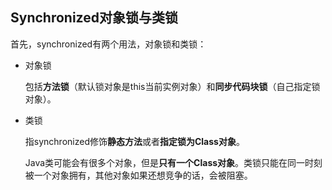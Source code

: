 ## Synchronized对象锁与类锁



首先，synchronized有两个用法，对象锁和类锁：

+ 对象锁

  包括**方法锁**（默认锁对象是this当前实例对象）和**同步代码块锁**（自己指定锁对象）。

+ 类锁

  指synchronized修饰**静态方法**或者**指定锁为Class对象**。

  Java类可能会有很多个对象，但是**只有一个Class对象**。类锁只能在同一时刻被一个对象拥有，其他对象如果还想竞争的话，会被阻塞。





